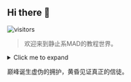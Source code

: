 ## Hi there 👋

<!--

**Here are some ideas to get you started:**

🙋‍♀️ A short introduction - what is your organization all about?
🌈 Contribution guidelines - how can the community get involved?
👩‍💻 Useful resources - where can the community find your docs? Is there anything else the community should know?
🍿 Fun facts - what does your team eat for breakfast?
🧙 Remember, you can do mighty things with the power of [Markdown](https://docs.github.com/github/writing-on-github/getting-started-with-writing-and-formatting-on-github/basic-writing-and-formatting-syntax)
-->

<!--
![banner](https://github.com/mad-center/.github/blob/main/profile/assets/sora-no-woto-1.jpg)
-->

![visitors](https://visitor-badge.glitch.me/badge?page_id=mad-center.github&left_color=gray&right_color=green)

> 欢迎来到静止系MAD的教程世界。

<details>
  <summary>Click me to expand</summary>
  <img src="https://github.com/mad-center/.github/blob/main/profile/assets/narcissu-1.jpeg" alt="profile banner">
</details>    

巅峰诞生虚伪的拥护，黄昏见证真正的信徒。
